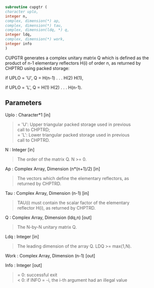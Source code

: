 ```fortran  
subroutine cupgtr (  
character uplo,  
integer n,  
complex, dimension(*) ap,  
complex, dimension(*) tau,  
complex, dimension(ldq, *) q,  
integer ldq,  
complex, dimension(*) work,  
integer info  
)  
```  
  
CUPGTR generates a complex unitary matrix Q which is defined as the  
product of n-1 elementary reflectors H(i) of order n, as returned by  
CHPTRD using packed storage:  
  
if UPLO = 'U', Q = H(n-1) . . . H(2) H(1),  
  
if UPLO = 'L', Q = H(1) H(2) . . . H(n-1).  
  
## Parameters  
Uplo : Character*1 [in]  
> = 'U': Upper triangular packed storage used in previous  
> call to CHPTRD;  
> = 'L': Lower triangular packed storage used in previous  
> call to CHPTRD.  
  
N : Integer [in]  
> The order of the matrix Q. N >= 0.  
  
Ap : Complex Array, Dimension (n*(n+1)/2) [in]  
> The vectors which define the elementary reflectors, as  
> returned by CHPTRD.  
  
Tau : Complex Array, Dimension (n-1) [in]  
> TAU(i) must contain the scalar factor of the elementary  
> reflector H(i), as returned by CHPTRD.  
  
Q : Complex Array, Dimension (ldq,n) [out]  
> The N-by-N unitary matrix Q.  
  
Ldq : Integer [in]  
> The leading dimension of the array Q. LDQ >= max(1,N).  
  
Work : Complex Array, Dimension (n-1) [out]  
  
Info : Integer [out]  
> = 0:  successful exit  
> < 0:  if INFO = -i, the i-th argument had an illegal value  
  
